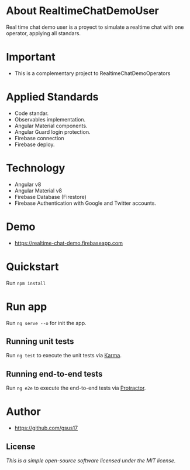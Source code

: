 # About RealtimeChatDemoUser 
Real time chat demo user is a proyect to simulate a realtime chat with one operator, applying all standars.

# Important
* This is a complementary project to RealtimeChatDemoOperators

# Applied Standards
* Code standar.
* Observables implementation.
* Angular Material components.
* Angular Guard login protection.
* Firebase connection
* Firebase deploy.

# Technology
* Angular v8
* Angular Material v8
* Firebase Database (Firestore)
* Firebase Authentication with Google and Twitter accounts.

# Demo
* https://realtime-chat-demo.firebaseapp.com

# Quickstart
Run `npm install` 

# Run app
Run `ng serve --o`  for init the app.

## Running unit tests

Run `ng test` to execute the unit tests via [Karma](https://karma-runner.github.io).

## Running end-to-end tests

Run `ng e2e` to execute the end-to-end tests via [Protractor](http://www.protractortest.org/).

# Author
* https://github.com/gsus17

## License
*This is a simple open-source software licensed under the MIT license.*
